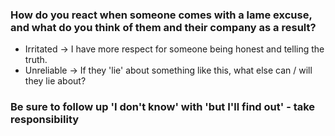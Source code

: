 ### How do you react when someone comes with a lame excuse, and what do you think of them and their company as a result?
- Irritated ->  I have more respect for someone being honest and telling
  the truth.
- Unreliable -> If they 'lie' about something like this, what else can /
  will they lie about?

### Be sure to follow up 'I don't know' with 'but I'll find out' - take responsibility


